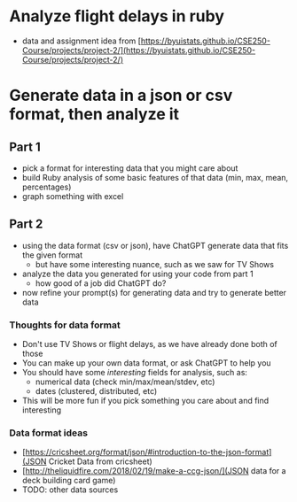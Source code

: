 # Analyze flight delays in ruby

* data and assignment idea from [https://byuistats.github.io/CSE250-Course/projects/project-2/](https://byuistats.github.io/CSE250-Course/projects/project-2/)

# Generate data in a json or csv format, then analyze it

## Part 1
- pick a format for interesting data that you might care about
- build Ruby analysis of some basic features of that data (min, max, mean, percentages)
- graph something with excel
## Part 2
- using the data format (csv or json), have ChatGPT generate data that fits the given format
    - but have some interesting nuance, such as we saw for TV Shows
- analyze the data you generated for using your code from part 1
    - how good of a job did ChatGPT do?
- now refine your prompt(s) for generating data and try to generate better data

### Thoughts for data format
- Don't use TV Shows or flight delays, as we have already done both of those
- You can make up your own data format, or ask ChatGPT to help you
- You should have some _interesting_ fields for analysis, such as:
    - numerical data (check min/max/mean/stdev, etc)
    - dates (clustered, distributed, etc)
- This will be more fun if you pick something you care about and find interesting

### Data format ideas
- [https://cricsheet.org/format/json/#introduction-to-the-json-format](JSON Cricket Data from cricsheet)
- [http://theliquidfire.com/2018/02/19/make-a-ccg-json/](JSON data for a deck building card game)
- TODO: other data sources
